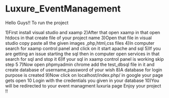 # Luxure_EventManagement
Hello Guys!! To run the project

1)First install visual studio and xaamp
2)After that open xaamp in that open htdocs in that create file of your project name
3)Open that file in visual studio copy paste all the given images ,php,html,css files
4)In computer search for xaamp control panel and click on it start apache and sql
5)If you are getting an issue starting the sql then in computer open services in that search for sql and stop it
6)If your sql in xaamp control panel is working skip step 5
7)Now open phpmyadmin chrome add the test_dbsql file in it and create database of username,password of your wish
8)A database for login purpose is created
9)Now click on localhost/index.php/ in google your page gets open 10 Login with the credentials you given in your database
10)You will be redirected to your event managment luxuria page Enjoy your project !!
